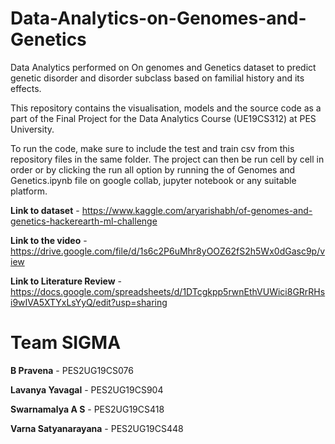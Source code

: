 # Data-Analytics-on-Genomes-and-Genetics
Data Analytics performed on On genomes and Genetics dataset to predict genetic disorder and disorder subclass based on familial history and its effects.

This repository contains the visualisation, models and the source code as a part of the Final Project for the Data Analytics Course (UE19CS312) at PES University.

To run the code, make sure to include the test and train csv from this repository files in the same folder. 
The project can then be run cell by cell in order or by clicking the run all option by running the of Genomes and Genetics.ipynb file on google collab, 
jupyter notebook or any suitable platform.

**Link to dataset** - https://www.kaggle.com/aryarishabh/of-genomes-and-genetics-hackerearth-ml-challenge

**Link to the video** - https://drive.google.com/file/d/1s6c2P6uMhr8yOOZ62fS2h5Wx0dGasc9p/view

**Link to Literature Review** - https://docs.google.com/spreadsheets/d/1DTcgkpp5rwnEthVUWici8GRrRHsi9wIVA5XTYxLsYyQ/edit?usp=sharing


# Team SIGMA

**B Pravena** - PES2UG19CS076

**Lavanya Yavagal** - PES2UG19CS904

**Swarnamalya A S** - PES2UG19CS418

**Varna Satyanarayana** - PES2UG19CS448

